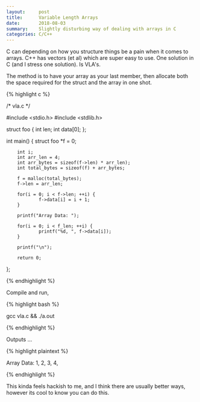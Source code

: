 ```yaml
---
layout:     post
title:      Variable Length Arrays 
date:       2018-08-03
summary:    Slightly disturbing way of dealing with arrays in C
categories: C/C++
---
```


C can depending on how you structure things be a pain when it comes to arrays.
C++ has vectors (et al) which are super easy to use. One solution in C
(and I stress one solution). Is VLA's.

The method is to have your array as your last member, then allocate both the space
required for the struct and the array in one shot.


{% highlight c %}

/* vla.c */

#include <stdio.h>
#include <stdlib.h>


struct foo {
        int len;
        int data[0];
};


int
main() {
        struct foo *f = 0;
        
        int i;
        int arr_len = 4;
        int arr_bytes = sizeof(f->len) * arr_len);
        int total_bytes = sizeof(f) + arr_bytes;

        f = malloc(total_bytes);
        f->len = arr_len;

        for(i = 0; i < f->len; ++i) {
                f->data[i] = i + 1;
        }

        printf("Array Data: ");

        for(i = 0; i < f_len; ++i) {
                printf("%d, ", f->data[i]);
        }

        printf("\n");

        return 0;
};

{% endhighlight %}

Compile and run,

{% highlight bash %}

gcc vla.c && ./a.out

{% endhighlight %}

Outputs ...

{% highlight plaintext %}

Array Data: 1, 2, 3, 4,

{% endhighlight %}

This kinda feels hackish to me, and I think there are usually better ways, however
its cool to know you can do this.
